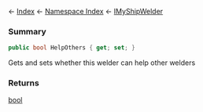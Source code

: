 ← [Index](Api-Index) ← [Namespace Index](Namespace-Index) ← [IMyShipWelder](Sandbox.ModAPI.Ingame.IMyShipWelder)

### Summary

```csharp
public bool HelpOthers { get; set; }
```

Gets and sets whether this welder can help other welders

### Returns

[bool](https://docs.microsoft.com/en-us/dotnet/api/System.Boolean?view=netframework-4.6)


